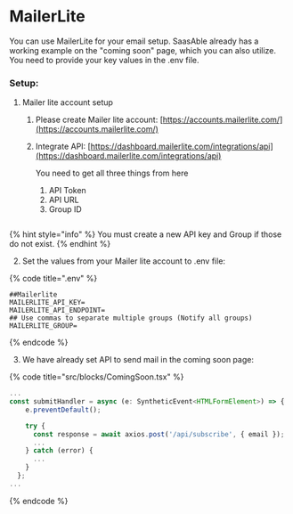 # MailerLite

You can use MailerLite for your email setup. SaasAble already has a working example on the "coming soon" page, which you can also utilize. You need to provide your key values in the .env file.

### Setup:

1. Mailer lite account setup
   1. Please create Mailer lite account: [https://accounts.mailerlite.com/](https://accounts.mailerlite.com/)
   2.  Integrate API: [https://dashboard.mailerlite.com/integrations/api](https://dashboard.mailerlite.com/integrations/api)

       You need to get all three things from here

       1. API Token
       2. API URL&#x20;
       3. Group ID

       <figure><img src="../.gitbook/assets/image (9).png" alt=""><figcaption></figcaption></figure>

{% hint style="info" %}
You must create a new API key and Group if those do not exist.
{% endhint %}

2. Set the values from your Mailer lite account to .env file:

{% code title=".env" %}
```
##Mailerlite
MAILERLITE_API_KEY=
MAILERLITE_API_ENDPOINT=
## Use commas to separate multiple groups (Notify all groups)
MAILERLITE_GROUP=
```
{% endcode %}

3. We have already set API to send mail in the coming soon page:

{% code title="src/blocks/ComingSoon.tsx" %}
```typescript
...
const submitHandler = async (e: SyntheticEvent<HTMLFormElement>) => {
    e.preventDefault();

    try {
      const response = await axios.post('/api/subscribe', { email });
      ...
    } catch (error) {
      ...
    }
  };
...
```
{% endcode %}


